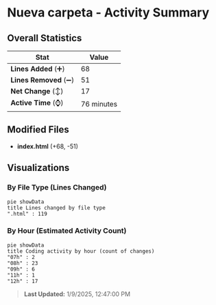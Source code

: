 # Nueva carpeta - Activity Summary 

## Overall Statistics

| Stat                   | Value                                                             |
| ---------------------- | ----------------------------------------------------------------- |
| **Lines Added** (➕)   | 68                                          |
| **Lines Removed** (➖) | 51                                        |
| **Net Change** (↕)    | 17                |
| **Active Time** (⌚)   | 76 minutes |


## Modified Files
- **index.html** (+68, -51)

## Visualizations

### By File Type (Lines Changed)

```mermaid
pie showData
title Lines changed by file type
".html" : 119
```

### By Hour (Estimated Activity Count)

```mermaid
pie showData
title Coding activity by hour (count of changes)
"07h" : 2
"08h" : 23
"09h" : 6
"11h" : 1
"12h" : 17
```


> **Last Updated:** 1/9/2025, 12:47:00 PM
